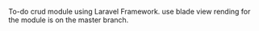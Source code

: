 To-do crud module using Laravel Framework. use blade view rending for the module
is on the master branch.
